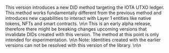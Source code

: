 This version introduces a new DID method targeting the IOTA UTXO ledger. This method works fundamentally different from the previous method and introduces new capabilities to interact with Layer 1 entities like native tokens, NFTs and smart contracts.
\n\n
This is an early alpha release, therefore there might be breaking changes upcoming versions that invalidate DIDs created with this version. The method at this point is only intended for experimentation. 
\n\n
Note: Identities created with the earlier versions can not be resolved with this version of the library.
\n\n